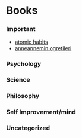 # Books

### Important

- [atomic habits](./atomic-habits.md)
- [anneannemin ogretileri](./anneannemin-ogretileri.md)

### Psychology

### Science

### Philosophy

### Self Improvement/mind

### Uncategorized

